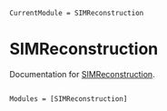 ```@meta
CurrentModule = SIMReconstruction
```

# SIMReconstruction

Documentation for [SIMReconstruction](https://github.com/kunzaatko/SIMReconstruction.jl).

```@index
```

```@autodocs
Modules = [SIMReconstruction]
```
